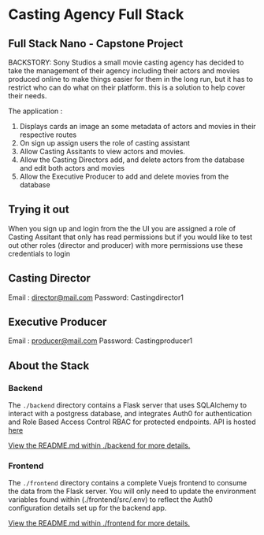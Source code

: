 # Casting Agency Full Stack

## Full Stack Nano -  Capstone Project



BACKSTORY: Sony Studios a small movie casting agency has decided to take the management of their agency including their actors and movies produced online to make things easier for them in the long run, but it has to restrict who can do what on their platform. this is a solution to help cover their needs.

The application :

1) Displays cards an image an some metadata of actors and movies in their respective routes 
2) On sign up assign users the role of casting assistant
2) Allow Casting Assitants to view actors and movies.
3) Allow the Casting Directors add, and delete actors from the database and edit both actors and movies
4) Allow the Executive Producer to add and delete movies from the database


## Trying it out 

When you sign up and login from the the UI you are assigned a role of Casting Assitant that only has read permissions but if you would like to test out other roles (director and producer) with more permissions use these credentials to login 

## Casting Director
Email : director@mail.com
Password: Castingdirector1

## Executive Producer
Email : producer@mail.com
Password: Castingproducer1

## About the Stack


### Backend

The `./backend` directory contains a Flask server that uses SQLAlchemy to interact with a postgress database, and integrates Auth0 for authentication and Role Based Access Control RBAC for protected endpoints. API is hosted [here](https://sony-casting-agency.herokuapp.com/)

[View the README.md within ./backend for more details.](./backend/README.md)

### Frontend

The `./frontend` directory contains a complete Vuejs frontend to consume the data from the Flask server. You will only need to update the environment variables found within (./frontend/src/.env) to reflect the Auth0 configuration details set up for the backend app. 

[View the README.md within ./frontend for more details.](./frontend/README.md)
